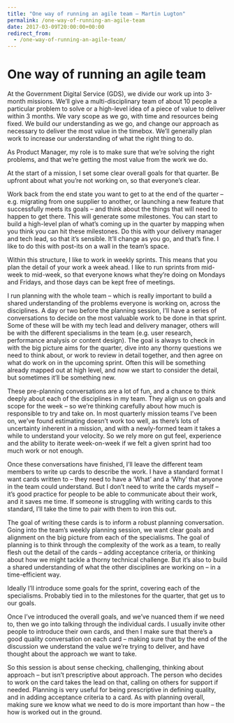 ```yaml
---
title: "One way of running an agile team – Martin Lugton"
permalink: /one-way-of-running-an-agile-team
date: 2017-03-09T20:00:00+00:00
redirect_from:
  - /one-way-of-running-an-agile-team/
---
```


# One way of running an agile team

At the Government Digital Service (GDS), we divide our work up into 3-month missions. We’ll give a multi-disciplinary team of about 10 people a particular problem to solve or a high-level idea of a piece of value to deliver within 3 months. We vary scope as we go, with time and resources being fixed. We build our understanding as we go, and change our approach as necessary to deliver the most value in the timebox. We’ll generally plan work to increase our understanding of what the right thing to do.

As Product Manager, my role is to make sure that we’re solving the right problems, and that we’re getting the most value from the work we do.

At the start of a mission, I set some clear overall goals for that quarter. Be upfront about what you’re not working on, so that everyone’s clear.

Work back from the end state you want to get to at the end of the quarter – e.g. migrating from one supplier to another, or launching a new feature that successfully meets its goals – and think about the things that will need to happen to get there. This will generate some milestones. You can start to build a high-level plan of what’s coming up in the quarter by mapping when you think you can hit these milestones. Do this with your delivery manager and tech lead, so that it’s sensible. It’ll change as you go, and that’s fine. I like to do this with post-its on a wall in the team’s space.

Within this structure, I like to work in weekly sprints. This means that you plan the detail of your work a week ahead. I like to run sprints from mid-week to mid-week, so that everyone knows what they’re doing on Mondays and Fridays, and those days can be kept free of meetings.

I run planning with the whole team – which is really important to build a shared understanding of the problems everyone is working on, across the disciplines. A day or two before the planning session, I’ll have a series of conversations to decide on the most valuable work to be done in that sprint. Some of these will be with my tech lead and delivery manager, others will be with the different specialisms in the team (e.g. user research, performance analysis or content design). The goal is always to check in with the big picture aims for the quarter, dive into any thorny questions we need to think about, or work to review in detail together, and then agree on what do work on in the upcoming sprint. Often this will be something already mapped out at high level, and now we start to consider the detail, but sometimes it’ll be something new.

These pre-planning conversations are a lot of fun, and a chance to think deeply about each of the disciplines in my team. They align us on goals and scope for the week – so we’re thinking carefully about how much is responsible to try and take on. In most quarterly mission teams I’ve been on, we’ve found estimating doesn’t work too well, as there’s lots of uncertainty inherent in a mission, and with a newly-formed team it takes a while to understand your velocity. So we rely more on gut feel, experience and the ability to iterate week-on-week if we felt a given sprint had too much work or not enough.

Once these conversations have finished, I’ll leave the different team members to write up cards to describe the work. I have a standard format I want cards written to – they need to have a ‘What’ and a ‘Why’ that anyone in the team could understand. But I don’t need to write the cards myself – it’s good practice for people to be able to communicate about their work, and it saves me time. If someone is struggling with writing cards to this standard, I’ll take the time to pair with them to iron this out.

The goal of writing these cards is to inform a robust planning conversation. Going into the team’s weekly planning session, we want clear goals and alignment on the big picture from each of the specialisms. The goal of planning is to think through the complexity of the work as a team, to really flesh out the detail of the cards – adding acceptance criteria, or thinking about how we might tackle a thorny technical challenge. But it’s also to build a shared understanding of what the other disciplines are working on – in a time-efficient way.

Ideally I’ll introduce some goals for the sprint, covering each of the specialisms. Probably tied in to the milestones for the quarter, that get us to our goals.

Once I’ve introduced the overall goals, and we’ve nuanced them if we need to, then we go into talking through the individual cards. I usually invite other people to introduce their own cards, and then I make sure that there’s a good quality conversation on each card – making sure that by the end of the discussion we understand the value we’re trying to deliver, and have thought about the approach we want to take.

So this session is about sense checking, challenging, thinking about approach – but isn’t prescriptive about approach. The person who decides to work on the card takes the lead on that, calling on others for support if needed. Planning is very useful for being prescriptive in defining quality, and in adding acceptance criteria to a card. As with planning overall, making sure we know what we need to do is more important than how – the how is worked out in the ground.